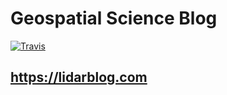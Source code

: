 # Geospatial Science Blog

[![Travis](https://travis-ci.org/giswqs/blog.svg)](https://travis-ci.org/giswqs/blog)

## https://lidarblog.com
